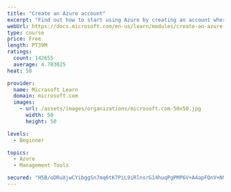 ```yaml
---
title: "Create an Azure account"
excerpt: "Find out how to start using Azure by creating an account where you’ll see services and personal settings for identity, billing, and preferences."
webUrl: https://docs.microsoft.com/en-us/learn/modules/create-an-azure-account/
type: course
price: Free
length: PT39M
ratings:
  count: 142655
  average: 4.703025
heat: 58

provider:
  name: Microsoft Learn
  domain: microsoft.com
  images:
    - url: /assets/images/organizations/microsoft.com-50x50.jpg
      width: 50
      height: 50

levels:
  - Beginner

topics:
  - Azure
  - Management Tools

secured: "H5B/oDRuXjwCYibggSn7mq6tK7PiL9iRlnsrG14huqPgPMP6V+A4apFQnV+N9mvPludU+hOyJjFB6mT0+iJIk5X8JHwq8QgvjZvsiSlXdZjziZCTX6mj+hFYOvZ9IcFe0gFFW4x+BoqioY7MmZ1nc2cBCqmsfbJHi4EM9GNWnm1vKyUvVzvmTuWpxhNC6WnPT4vHl473VItc/xYvaqMnOgpleYTBFCSPo3nx+8cdOgpdEvoG/OqEjtvFW3evwTbY7YJCB8o1HJKSmss9Q5GDR5D//LpKBnkwqc1I2OYur9FV6Y59nGd3KkADwG4RcbKwPLu8Te0RDkKo91HOcS8wODAHqoyu32TSSNYNl9H5g8DCyM/fk/tMP7ou0WloXSArNXQpivADK4270Im1omsNQ9iMVc8o+0AaO8fkkEt6wrfNWmzfBhsQkszCUkFJRWvi;qFgNi9JJEx3tiGZnf5Afyw=="
---
```


